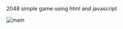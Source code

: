 2048 simple game using html and javascript


![main](https://github-readme-stats.vercel.app/api?username=Abrar051&show_icons=true)

